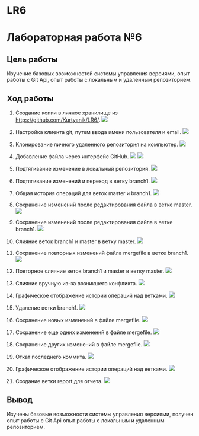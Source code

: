 # LR6

# Лабораторная работа №6

## Цель работы

Изучение базовых возможностей системы управления версиями, опыт работы с Git Api, опыт работы с локальным и удаленным репозиторием.

## Ход работы

1. Создание копии в личное хранилище из https://github.com/Kurtyanik/LR6/.
![](1.png)

2. Настройка клиента git, путем ввода имени пользователя и email.
![](2.PNG)

3. Клонирование личного удаленного репозитория на компьютер.
![](3.PNG)

4. Добавление файла через интерфейс GitHub.
![](4.PNG)
![](5.PNG)

5. Подтягивание изменение в локальный репозиторий.
![](6.PNG)

6. Подтягивание изменений и переход в ветку branch1.
![](7.PNG)

7. Общая история операций для веток master и branch1.
![](8.PNG)

8. Сохранение изменений после редактирования файла в ветке master.
![](9.PNG)

9. Сохранение изменений после редактирования файла в ветке branch1.
![](10.PNG)

10. Слияние веток branch1 и master в ветку master.
![](11.PNG)

11. Сохранение повторных изменений файла mergefile в ветке branch1.
![](12.PNG)

12. Повторное слияние веток branch1 и master в ветку master.
![](13.PNG)

13. Слияние вручную из-за возникшего конфликта.
![](14.PNG)

14. Графическое отображение истории операций над ветками.
![](15.PNG)

15. Удаление ветки branch1.
![](16.PNG)

16. Сохранение новых изменений в файле mergefile.
![](17.PNG)

17. Сохранение еще одних изменений в файле mergefile.
![](18.PNG)

18. Сохранение других изменений в файле mergefile.
![](19.PNG)

19. Откат последнего коммита.
![](20.PNG)

20. Графическое отображение истории операций над ветками.
![](21.PNG)

21. Создание ветки report для отчета.
![](22.PNG)

## Вывод

Изучены базовые возможности системы управления версиями, получен опыт работы с Git Api опыт работы с локальным и удаленным репозиторием.